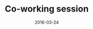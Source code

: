 ---
title: Co-working session
text: This is a co-working session.  Bring a progamming issue you are working on or having trouble with or just show up to learn and help out.  We will get together in groups to work on these problems.  Also we will always have room for beginners and will make sure to have a group working on the basics.
link: https://github.com/rhodyrstats/rhodyrstats.github.io/issues/8
eventlink: 
location: "URI, Kingston, RI, Room TBD & PC, Providence, RI, Room TBD"
date: 2016-03-24 
---
